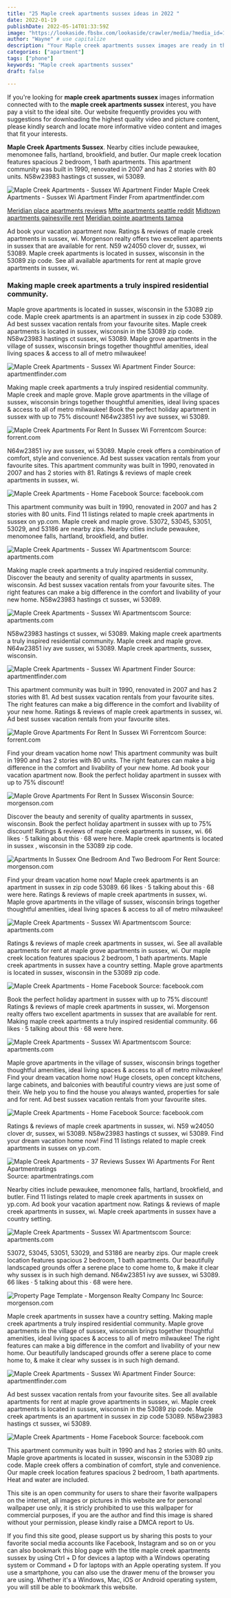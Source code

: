```yaml
---
title: "25 Maple creek apartments sussex ideas in 2022 "
date: 2022-01-19
publishDate: 2022-05-14T01:33:59Z
image: "https://lookaside.fbsbx.com/lookaside/crawler/media/?media_id=1214441858648088"
author: "Wayne" # use capitalize
description: "Your Maple creek apartments sussex images are ready in this website. Maple creek apartments sussex are a topic that is being searched for and liked by netizens now. You can Get the Maple creek apartments sussex files here. Download all free images."
categories: ["apartment"]
tags: ["phone"]
keywords: "Maple creek apartments sussex"
draft: false

---
```


If you're looking for **maple creek apartments sussex** images information connected with to the **maple creek apartments sussex** interest, you have pay a visit to the ideal  site.  Our website frequently  provides you with  suggestions  for downloading  the highest  quality video and picture  content, please kindly search and locate more informative video content and images  that fit your interests.

**Maple Creek Apartments Sussex**. Nearby cities include pewaukee, menomonee falls, hartland, brookfield, and butler. Our maple creek location features spacious 2 bedroom, 1 bath apartments. This apartment community was built in 1990, renovated in 2007 and has 2 stories with 80 units. N58w23983 hastings ct sussex, wi 53089.

![Maple Creek Apartments - Sussex Wi Apartment Finder](https://image1.apartmentfinder.com/i2/3PpRiU1Dc9HIabQy1BoekSy_PAz9eyr31-6OBXjF65E/111/maple-creek-apartments-sussex-wi-welcome-home.jpg "Maple Creek Apartments - Sussex Wi Apartment Finder")
Maple Creek Apartments - Sussex Wi Apartment Finder From apartmentfinder.com

[Meridian place apartments reviews](/meridian-place-apartments-reviews/)
[Mfte apartments seattle reddit](/mfte-apartments-seattle-reddit/)
[Midtown apartments gainesville rent](/midtown-apartments-gainesville-rent/)
[Meridian pointe apartments tampa](/meridian-pointe-apartments-tampa/)

Ad book your vacation apartment now. Ratings &amp; reviews of maple creek apartments in sussex, wi. Morgenson realty offers two excellent apartments in sussex that are available for rent. N59 w24050 clover dr, sussex, wi 53089. Maple creek apartments is located in sussex, wisconsin in the 53089 zip code. See all available apartments for rent at maple grove apartments in sussex, wi.

### Making maple creek apartments a truly inspired residential community.

Maple grove apartments is located in sussex, wisconsin in the 53089 zip code. Maple creek apartments is an apartment in sussex in zip code 53089. Ad best sussex vacation rentals from your favourite sites. Maple creek apartments is located in sussex, wisconsin in the 53089 zip code. N58w23983 hastings ct sussex, wi 53089. Maple grove apartments in the village of sussex, wisconsin brings together thoughtful amenities, ideal living spaces &amp; access to all of metro milwaukee!


![Maple Creek Apartments - Sussex Wi Apartment Finder](https://image1.apartmentfinder.com/i2/0FdczOXvUKrATCZQkcGi_qHR6lnAZk9AIJ5gEr02Kok/117/maple-creek-apartments-sussex-wi-large-second-bedroom.jpg "Maple Creek Apartments - Sussex Wi Apartment Finder")
Source: apartmentfinder.com

Making maple creek apartments a truly inspired residential community. Maple creek and maple grove. Maple grove apartments in the village of sussex, wisconsin brings together thoughtful amenities, ideal living spaces &amp; access to all of metro milwaukee! Book the perfect holiday apartment in sussex with up to 75% discount! N64w23851 ivy ave sussex, wi 53089.

![Maple Creek Apartments For Rent In Sussex Wi Forrentcom](https://images1.forrent.com/i2/4IMJy19f7jkKpAF_xVqVTHaQWykUNVkzdQbP3sTTv_w/112/image.jpg "Maple Creek Apartments For Rent In Sussex Wi Forrentcom")
Source: forrent.com

N64w23851 ivy ave sussex, wi 53089. Maple creek offers a combination of comfort, style and convenience. Ad best sussex vacation rentals from your favourite sites. This apartment community was built in 1990, renovated in 2007 and has 2 stories with 81. Ratings &amp; reviews of maple creek apartments in sussex, wi.

![Maple Creek Apartments - Home Facebook](https://lookaside.fbsbx.com/lookaside/crawler/media/?media_id=4986079548073167 "Maple Creek Apartments - Home Facebook")
Source: facebook.com

This apartment community was built in 1990, renovated in 2007 and has 2 stories with 80 units. Find 11 listings related to maple creek apartments in sussex on yp.com. Maple creek and maple grove. 53072, 53045, 53051, 53029, and 53186 are nearby zips. Nearby cities include pewaukee, menomonee falls, hartland, brookfield, and butler.

![Maple Creek Apartments - Sussex Wi Apartmentscom](https://images1.apartments.com/i2/i5L-c5SqW9rkNUJp7D2ckwon-6vDCCmCWVnI2EAFfhk/117/maple-creek-apartments-sussex-wi-spacious-bedroom.jpg?p=1 "Maple Creek Apartments - Sussex Wi Apartmentscom")
Source: apartments.com

Making maple creek apartments a truly inspired residential community. Discover the beauty and serenity of quality apartments in sussex, wisconsin. Ad best sussex vacation rentals from your favourite sites. The right features can make a big difference in the comfort and livability of your new home. N58w23983 hastings ct sussex, wi 53089.

![Maple Creek Apartments - Sussex Wi Apartmentscom](https://images1.apartments.com/m2/ircQetR1VKJoi910qNmmh_uxzvrrNZzQdcOyKUvxIQY/H330W495/maple-creek-apartments-sussex-wi-map-image-of-the-property.jpg?p=1 "Maple Creek Apartments - Sussex Wi Apartmentscom")
Source: apartments.com

N58w23983 hastings ct sussex, wi 53089. Making maple creek apartments a truly inspired residential community. Maple creek and maple grove. N64w23851 ivy ave sussex, wi 53089. Maple creek apartments, sussex, wisconsin.

![Maple Creek Apartments - Sussex Wi Apartment Finder](https://image1.apartmentfinder.com/i2/en2x1h9RA5KQZpSYQfnW4TPQtKfsfZIYCYsIpvrDCWk/111/maple-creek-apartments-sussex-wi-kitchen-with-tons-of-countertop-space.jpg "Maple Creek Apartments - Sussex Wi Apartment Finder")
Source: apartmentfinder.com

This apartment community was built in 1990, renovated in 2007 and has 2 stories with 81. Ad best sussex vacation rentals from your favourite sites. The right features can make a big difference in the comfort and livability of your new home. Ratings &amp; reviews of maple creek apartments in sussex, wi. Ad best sussex vacation rentals from your favourite sites.

![Maple Grove Apartments For Rent In Sussex Wi Forrentcom](https://images1.forrent.com/i2/WpYmidrSGhe9yuF7QBPAsPWzlYIE6nrFKFdRrTZHzGc/117/image.jpg "Maple Grove Apartments For Rent In Sussex Wi Forrentcom")
Source: forrent.com

Find your dream vacation home now! This apartment community was built in 1990 and has 2 stories with 80 units. The right features can make a big difference in the comfort and livability of your new home. Ad book your vacation apartment now. Book the perfect holiday apartment in sussex with up to 75% discount!

![Maple Grove Apartments For Rent In Sussex Wisconsin](https://morgenson.com/wp-content/uploads/2017/12/MapleGroveOutside.jpg "Maple Grove Apartments For Rent In Sussex Wisconsin")
Source: morgenson.com

Discover the beauty and serenity of quality apartments in sussex, wisconsin. Book the perfect holiday apartment in sussex with up to 75% discount! Ratings &amp; reviews of maple creek apartments in sussex, wi. 66 likes · 5 talking about this · 68 were here. Maple creek apartments is located in sussex , wisconsin in the 53089 zip code.

![Apartments In Sussex One Bedroom And Two Bedroom For Rent](https://morgenson.com/wp-content/uploads/2017/10/sussex-maplegrove.jpg "Apartments In Sussex One Bedroom And Two Bedroom For Rent")
Source: morgenson.com

Find your dream vacation home now! Maple creek apartments is an apartment in sussex in zip code 53089. 66 likes · 5 talking about this · 68 were here. Ratings &amp; reviews of maple creek apartments in sussex, wi. Maple grove apartments in the village of sussex, wisconsin brings together thoughtful amenities, ideal living spaces &amp; access to all of metro milwaukee!

![Maple Creek Apartments - Sussex Wi Apartmentscom](https://images1.apartments.com/i2/t-hlcqRNc_FyU4_6tC0ehkyHVOyzXkJSe_vYLQU1PiE/117/maple-creek-apartments-sussex-wi-open-concept-kitchen-and-dining.jpg?p=1 "Maple Creek Apartments - Sussex Wi Apartmentscom")
Source: apartments.com

Ratings &amp; reviews of maple creek apartments in sussex, wi. See all available apartments for rent at maple grove apartments in sussex, wi. Our maple creek location features spacious 2 bedroom, 1 bath apartments. Maple creek apartments in sussex have a country setting. Maple grove apartments is located in sussex, wisconsin in the 53089 zip code.

![Maple Creek Apartments - Home Facebook](https://lookaside.fbsbx.com/lookaside/crawler/media/?media_id=4942394949108294 "Maple Creek Apartments - Home Facebook")
Source: facebook.com

Book the perfect holiday apartment in sussex with up to 75% discount! Ratings &amp; reviews of maple creek apartments in sussex, wi. Morgenson realty offers two excellent apartments in sussex that are available for rent. Making maple creek apartments a truly inspired residential community. 66 likes · 5 talking about this · 68 were here.

![Maple Creek Apartments - Sussex Wi Apartmentscom](https://images1.apartments.com/i2/sFZGvm8G455-Il7LTLf5s0kik8FNxuVrwtY6MngP0wM/115/morgenson-realty-company-inc-logo.jpg "Maple Creek Apartments - Sussex Wi Apartmentscom")
Source: apartments.com

Maple grove apartments in the village of sussex, wisconsin brings together thoughtful amenities, ideal living spaces &amp; access to all of metro milwaukee! Find your dream vacation home now! Huge closets, open concept kitchens, large cabinets, and balconies with beautiful country views are just some of their. We help you to find the house you always wanted, properties for sale and for rent. Ad best sussex vacation rentals from your favourite sites.

![Maple Creek Apartments - Home Facebook](https://lookaside.fbsbx.com/lookaside/crawler/media/?media_id=619304401417392 "Maple Creek Apartments - Home Facebook")
Source: facebook.com

Ratings &amp; reviews of maple creek apartments in sussex, wi. N59 w24050 clover dr, sussex, wi 53089. N58w23983 hastings ct sussex, wi 53089. Find your dream vacation home now! Find 11 listings related to maple creek apartments in sussex on yp.com.

![Maple Creek Apartments - 37 Reviews Sussex Wi Apartments For Rent Apartmentratings](https://cimg5.ibsrv.net/ibimg/www.apartmentratings.com/650x350_85-1/g/e/a/GeAerXwgcsL.jpg "Maple Creek Apartments - 37 Reviews Sussex Wi Apartments For Rent Apartmentratings")
Source: apartmentratings.com

Nearby cities include pewaukee, menomonee falls, hartland, brookfield, and butler. Find 11 listings related to maple creek apartments in sussex on yp.com. Ad book your vacation apartment now. Ratings &amp; reviews of maple creek apartments in sussex, wi. Maple creek apartments in sussex have a country setting.

![Maple Creek Apartments - Sussex Wi Apartmentscom](https://images1.apartments.com/i2/uBdY2RxjhbiWwYByOcJMaLP1vUmPT51-FUslwoig6LA/117/maple-creek-apartments-sussex-wi-large-living-area.jpg?p=1 "Maple Creek Apartments - Sussex Wi Apartmentscom")
Source: apartments.com

53072, 53045, 53051, 53029, and 53186 are nearby zips. Our maple creek location features spacious 2 bedroom, 1 bath apartments. Our beautifully landscaped grounds offer a serene place to come home to, &amp; make it clear why sussex is in such high demand. N64w23851 ivy ave sussex, wi 53089. 66 likes · 5 talking about this · 68 were here.

![Property Page Template - Morgenson Realty Company Inc](https://morgenson.com/wp-content/uploads/2013/01/maple-creek-sussex-apartment-2bed-2ndfloor-floor-plan.jpg "Property Page Template - Morgenson Realty Company Inc")
Source: morgenson.com

Maple creek apartments in sussex have a country setting. Making maple creek apartments a truly inspired residential community. Maple grove apartments in the village of sussex, wisconsin brings together thoughtful amenities, ideal living spaces &amp; access to all of metro milwaukee! The right features can make a big difference in the comfort and livability of your new home. Our beautifully landscaped grounds offer a serene place to come home to, &amp; make it clear why sussex is in such high demand.

![Maple Creek Apartments - Sussex Wi Apartment Finder](https://image1.apartmentfinder.com/i2/3PpRiU1Dc9HIabQy1BoekSy_PAz9eyr31-6OBXjF65E/111/maple-creek-apartments-sussex-wi-welcome-home.jpg "Maple Creek Apartments - Sussex Wi Apartment Finder")
Source: apartmentfinder.com

Ad best sussex vacation rentals from your favourite sites. See all available apartments for rent at maple grove apartments in sussex, wi. Maple creek apartments is located in sussex, wisconsin in the 53089 zip code. Maple creek apartments is an apartment in sussex in zip code 53089. N58w23983 hastings ct sussex, wi 53089.

![Maple Creek Apartments - Home Facebook](https://lookaside.fbsbx.com/lookaside/crawler/media/?media_id=1214441858648088 "Maple Creek Apartments - Home Facebook")
Source: facebook.com

This apartment community was built in 1990 and has 2 stories with 80 units. Maple grove apartments is located in sussex, wisconsin in the 53089 zip code. Maple creek offers a combination of comfort, style and convenience. Our maple creek location features spacious 2 bedroom, 1 bath apartments. Heat and water are included.

This site is an open community for users to share their favorite wallpapers on the internet, all images or pictures in this website are for personal wallpaper use only, it is stricly prohibited to use this wallpaper for commercial purposes, if you are the author and find this image is shared without your permission, please kindly raise a DMCA report to Us.

If you find this site good, please support us by sharing this posts to your favorite social media accounts like Facebook, Instagram and so on or you can also bookmark this blog page with the title maple creek apartments sussex by using Ctrl + D for devices a laptop with a Windows operating system or Command + D for laptops with an Apple operating system. If you use a smartphone, you can also use the drawer menu of the browser you are using. Whether it's a Windows, Mac, iOS or Android operating system, you will still be able to bookmark this website.
